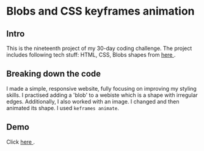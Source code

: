 # Blobs and CSS keyframes animation

## Intro

This is the nineteenth project of my 30-day coding challenge. The project includes following tech stuff: HTML, CSS, Blobs shapes from <a href="https://www.svgbackgrounds.com/elements/simple-svg-blob-shapes/"> here </a>.

## Breaking down the code
I made a simple, responsive website, fully focusing on improving my styling skills. I practised adding a 'blob' to a webiste which is a shape with irregular edges. Additionally, I also worked with an image. I changed and then animated its shape. I used `keframes animate`.

## Demo
Click <a href="https://super-clafoutis-1eb260.netlify.app/"> here </a>.